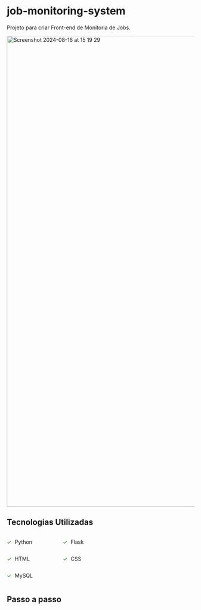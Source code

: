 # job-monitoring-system
Projeto para criar Front-end de Monitoria de Jobs.


<img width="1262" alt="Screenshot 2024-08-16 at 15 19 29" src="https://github.com/user-attachments/assets/cc34d7d6-ea21-40b6-9a5f-4c0523572053">

<h2> Tecnologias Utilizadas </h2>

<style>
  .checklist ul {
    list-style-type: none; /* Remove os marcadores padrão */
    padding: 0; /* Remove o preenchimento padrão */
  }

  .checklist li::before {
    content: "✓ "; /* Adiciona o símbolo de verificação antes do item */
    color: green; /* Define a cor do símbolo de verificação */
    margin-right: 5px; /* Adiciona espaço entre o símbolo e o texto */
  }
</style>

<div style="display: flex; justify-content: flex-start; gap: 50px;" class="checklist">
  <div style="width: 100px;"><ul><li>Python</li></ul></div>
  <div style="width: 100px;"><ul><li>Flask</li></ul></div>
</div>

<div style="display: flex; justify-content: flex-start; gap: 50px;" class="checklist">
  <div style="width: 100px;"><ul><li>HTML</li></ul></div>
  <div style="width: 100px;"><ul><li>CSS</li></ul></div>
</div>

<div style="display: flex; justify-content: flex-start; gap: 50px;" class="checklist">
  <div style="width: 100px;"><ul><li>MySQL</li></ul></div>
</div>

<h2> Passo a passo</h2>